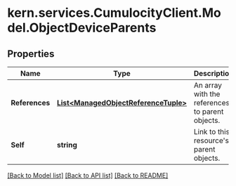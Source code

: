
# kern.services.CumulocityClient.Model.ObjectDeviceParents

## Properties

Name | Type | Description | Notes
------------ | ------------- | ------------- | -------------
**References** | [**List&lt;ManagedObjectReferenceTuple&gt;**](ManagedObjectReferenceTuple.md) | An array with the references to parent objects. | [optional] 
**Self** | **string** | Link to this resource&#39;s parent objects. | [optional] 

[[Back to Model list]](../README.md#documentation-for-models)
[[Back to API list]](../README.md#documentation-for-api-endpoints)
[[Back to README]](../README.md)

